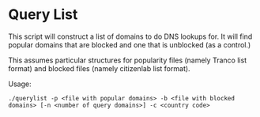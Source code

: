 # Query List

This script will construct a list of domains to do DNS lookups for. It will find
popular domains that are blocked and one that is unblocked (as a control.)

This assumes particular structures for popularity files (namely Tranco list
format) and blocked files (namely citizenlab list format).

Usage:
```
./querylist -p <file with popular domains> -b <file with blocked domains> [-n <number of query domains>] -c <country code>
```